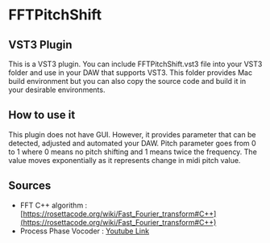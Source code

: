 # FFTPitchShift

## VST3 Plugin
This is a VST3 plugin. You can include FFTPitchShift.vst3 file into your VST3 folder and use in your DAW that supports VST3.
This folder provides Mac build environment but you can also copy the source code and build it in your desirable environments.

## How to use it
This plugin does not have GUI. However, it provides parameter that can be detected, adjusted and automated your DAW. Pitch parameter goes from 0 to 1 where 0 means no pitch shifting and 1 means twice the frequency. The value moves exponentially as it represents change in midi pitch value. 

## Sources
- FFT C++ algorithm : [https://rosettacode.org/wiki/Fast_Fourier_transform#C++](https://rosettacode.org/wiki/Fast_Fourier_transform#C++)
- Process Phase Vocoder : [Youtube Link](https://youtu.be/2p_-jbl6Dyc?si=1MZkuIqaFgCLCBnz&t=1742)
